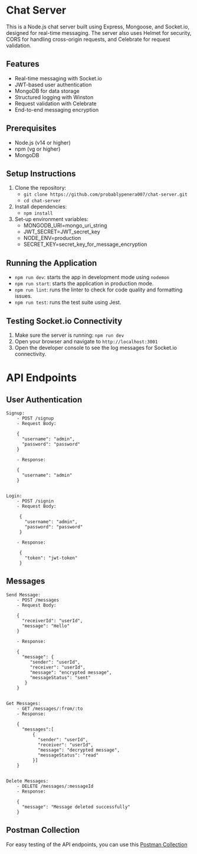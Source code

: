 # Chat Server
This is a Node.js chat server built using Express, Mongoose, and Socket.io, designed for real-time messaging. The server also uses Helmet for security, CORS for handling cross-origin requests, and Celebrate for request validation.

## Features
- Real-time messaging with Socket.io
- JWT-based user authentication
- MongoDB for data storage
- Structured logging with Winston
- Request validation with Celebrate
- End-to-end messaging encryption

## Prerequisites
- Node.js (v14 or higher)
- npm (vg or higher)
- MongoDB

## Setup Instructions

1. Clone the repository:
   - `git clone https://github.com/probablypenera007/chat-server.git`
   - `cd chat-server`
2. Install dependencies: 
    - `npm install`
3. Set-up environment variables:
    - MONGODB_URI=mongo_uri_string
    - JWT_SECRET=JWT_secret_key 
    - NODE_ENV=production
    - SECRET_KEY=secret_key_for_message_encryption
    
## Running the Application
- `npm run dev`: starts the app in development mode using `nodemon`
- `npm run start`: starts the application in production mode.
- `npm run lint`: runs the linter to check for code quality and formatting issues.
- `npm run test`: runs the test suite using Jest. 

## Testing Socket.io Connectivity

1. Make sure the server is running: `npm run dev`
2. Open your browser and navigate to `http://localhost:3001`
3. Open the developer console to see the log messages for Socket.io connectivity.

# API Endpoints

## User Authentication
    Signup:
        - POST /signup
        - Request Body: 

        { 
          "username": "admin", 
          "password": "password" 
        }

        - Response: 

        { 
          "username": "admin" 
        }


    Login:
        - POST /signin
        - Request Body: 

         { 
           "username": "admin", 
           "password": "password" 
         }

        - Response: 

         {
           "token": "jwt-token" 
         }


## Messages
    Send Message:
        - POST /messages
        - Request Body: 

        { 
          "receiverId": "userId", 
          "message": "Hello" 
        }

        - Response: 

        { 
          "message": { 
             "sender": "userId", 
             "receiver": "userId", 
             "message": "encrypted message", 
             "messageStatus": "sent" 
           } 
        }


    Get Messages:
        - GET /messages/:from/:to
        - Response: 

        { 
          "messages":[
              { 
                "sender": "userId", 
                "receiver": "userId", 
                "message": "decrypted message", 
                "messageStatus": "read" 
              }] 
        }


    Delete Messages:
        - DELETE /messages/:messageId
        - Response: 

        { 
          "message": "Message deleted successfully" 
        }


## Postman Collection
For easy testing of the API endpoints, you can use this [Postman Collection](./chat-server.postman_collection.json)
